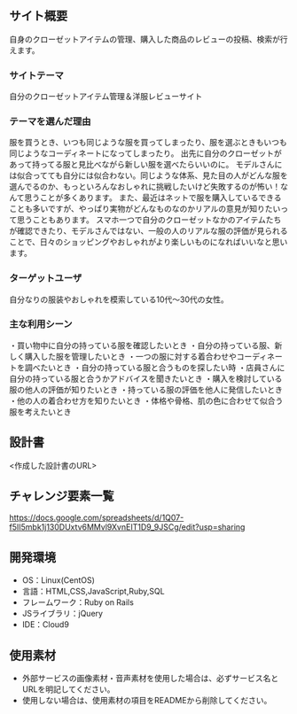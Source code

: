 # <MyCloset>

## サイト概要
自身のクローゼットアイテムの管理、購入した商品のレビューの投稿、検索が行えます。

### サイトテーマ
自分のクローゼットアイテム管理＆洋服レビューサイト

### テーマを選んだ理由
服を買うとき、いつも同じような服を買ってしまったり、服を選ぶときもいつも同じようなコーディネートになってしまったり。
出先に自分のクローゼットがあって持ってる服と見比べながら新しい服を選べたらいいのに。
モデルさんには似合ってても自分には似合わない。同じような体系、見た目の人がどんな服を選んでるのか、もっといろんなおしゃれに挑戦したいけど失敗するのが怖い！なんて思うことが多くあります。
また、最近はネットで服を購入しているできることも多いですが、やっぱり実物がどんなものなのかリアルの意見が知りたいって思うこともあります。
スマホ一つで自分のクローゼットなかのアイテムたちが確認できたり、モデルさんではない、一般の人のリアルな服の評価が見られることで、日々のショッピングやおしゃれがより楽しいものになればいいなと思います。

### ターゲットユーザ
自分なりの服装やおしゃれを模索している10代～30代の女性。

### 主な利用シーン
・買い物中に自分の持っている服を確認したいとき
・自分の持っている服、新しく購入した服を管理したいとき
・一つの服に対する着合わせやコーディネートを調べたいとき
・自分の持っている服と合うものを探したい時
・店員さんに自分の持っている服と合うかアドバイスを聞きたいとき
・購入を検討している服の他人の評価が知りたいとき
・持っている服の評価を他人に発信したいとき
・他の人の着合わせ方を知りたいとき
・体格や骨格、肌の色に合わせて似合う服を考えたいとき

## 設計書
<作成した設計書のURL>

## チャレンジ要素一覧
https://docs.google.com/spreadsheets/d/1Q07-f5II5mbk1j130DUxtv6MMvl9XvnEIT1D9_9JSCg/edit?usp=sharing

## 開発環境
- OS：Linux(CentOS)
- 言語：HTML,CSS,JavaScript,Ruby,SQL
- フレームワーク：Ruby on Rails
- JSライブラリ：jQuery
- IDE：Cloud9

## 使用素材
- 外部サービスの画像素材・音声素材を使用した場合は、必ずサービス名とURLを明記してください。
- 使用しない場合は、使用素材の項目をREADMEから削除してください。